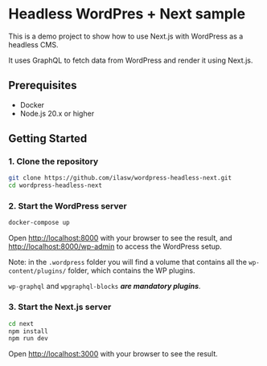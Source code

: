 # Headless WordPres + Next sample

This is a demo project to show how to use Next.js with WordPress as a headless CMS.

It uses GraphQL to fetch data from WordPress and render it using Next.js.


## Prerequisites

- Docker
- Node.js 20.x or higher

## Getting Started

### 1. Clone the repository

```bash
git clone https://github.com/ilasw/wordpress-headless-next.git
cd wordpress-headless-next
```

### 2. Start the WordPress server

```bash
docker-compose up
```

Open [http://localhost:8000](http://localhost:8000) with your browser to see the result, and [http://localhost:8000/wp-admin](http://localhost:8000/wp-admin) to access the WordPress setup.

Note: in the `.wordpress` folder you will find a volume that contains all the `wp-content/plugins/` folder, which contains the WP plugins. 

`wp-graphql` and `wpgraphql-blocks` **_are mandatory plugins_**.

### 3. Start the Next.js server

```bash
cd next
npm install
npm run dev
```

Open [http://localhost:3000](http://localhost:3000) with your browser to see the result.
